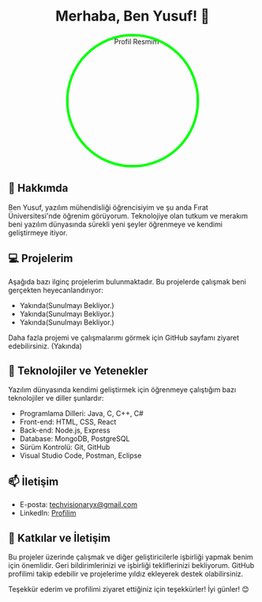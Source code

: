 <div align="center">
  <h1>Merhaba, Ben Yusuf! 👋</h1>
  
  <img src="https://avatars.githubusercontent.com/u/140352702?s=400&u=8a57278ce7a8df692ee4d9fccc2249269ca0336b&v=4" alt="Profil Resmim" style="width: 260px; height: 260px; border-radius: 50%; border: 5px solid #00FF00;">
</div>

## 🚀 Hakkımda

Ben Yusuf, yazılım mühendisliği öğrencisiyim ve şu anda Fırat Üniversitesi'nde öğrenim görüyorum. Teknolojiye olan tutkum ve merakım beni yazılım dünyasında sürekli yeni şeyler öğrenmeye ve kendimi geliştirmeye itiyor. 

## 💻 Projelerim

Aşağıda bazı ilginç projelerim bulunmaktadır. Bu projelerde çalışmak beni gerçekten heyecanlandırıyor:

- Yakında(Sunulmayı Bekliyor.)
- Yakında(Sunulmayı Bekliyor.)
- Yakında(Sunulmayı Bekliyor.)
  
Daha fazla projemi ve çalışmalarımı görmek için GitHub sayfamı ziyaret edebilirsiniz. (Yakında)

## 🌱 Teknolojiler ve Yetenekler

Yazılım dünyasında kendimi geliştirmek için öğrenmeye çalıştığım bazı teknolojiler ve diller şunlardır:

- Programlama Dilleri: Java, C, C++, C#
- Front-end: HTML, CSS, React
- Back-end: Node.js, Express
- Database: MongoDB, PostgreSQL
- Sürüm Kontrolü: Git, GitHub
- Visual Studio Code, Postman, Eclipse

## 📫 İletişim

- E-posta:  techvisionaryx@gmail.com
- LinkedIn: [Profilim](https://www.linkedin.com/in/yusuf-yont%C3%BCrk-297223285/)

## 🤝 Katkılar ve İletişim

Bu projeler üzerinde çalışmak ve diğer geliştiricilerle işbirliği yapmak benim için önemlidir. Geri bildirimlerinizi ve işbirliği tekliflerinizi bekliyorum. GitHub profilimi takip edebilir ve projelerime yıldız ekleyerek destek olabilirsiniz.

Teşekkür ederim ve profilimi ziyaret ettiğiniz için teşekkürler! İyi günler! 😊
